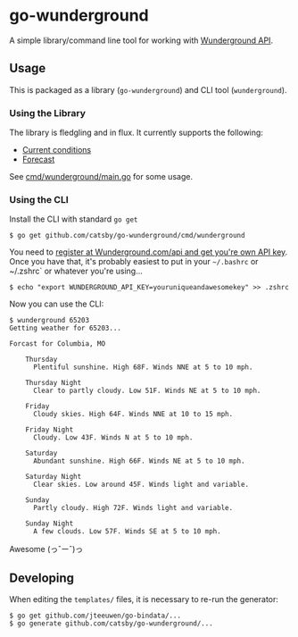 go-wunderground
==============

A simple library/command line tool for working with [Wunderground API][1].

## Usage

This is packaged as a library (`go-wunderground`) and CLI tool (`wunderground`). 

### Using the Library

The library is fledgling and in flux. It currently supports the following:

- [Current conditions][2]
- [Forecast][3]

See [cmd/wunderground/main.go][4] for some usage.

### Using the CLI

Install the CLI with standard `go get`

```console
$ go get github.com/catsby/go-wunderground/cmd/wunderground
```

You need to [register at Wunderground.com/api and get you're own API key][1].
Once you have that, it's probably easiest to put in your `~/.bashrc` or
~/.zshrc` or whatever you're using... 

```console
$ echo "export WUNDERGROUND_API_KEY=youruniqueandawesomekey" >> .zshrc
```

Now you can use the CLI:

```console
$ wunderground 65203
Getting weather for 65203...

Forcast for Columbia, MO

    Thursday
      Plentiful sunshine. High 68F. Winds NNE at 5 to 10 mph.

    Thursday Night
      Clear to partly cloudy. Low 51F. Winds NE at 5 to 10 mph.

    Friday
      Cloudy skies. High 64F. Winds NNE at 10 to 15 mph.

    Friday Night
      Cloudy. Low 43F. Winds N at 5 to 10 mph.

    Saturday
      Abundant sunshine. High 66F. Winds NE at 5 to 10 mph.

    Saturday Night
      Clear skies. Low around 45F. Winds light and variable.

    Sunday
      Partly cloudy. High 72F. Winds light and variable.

    Sunday Night
      A few clouds. Low 57F. Winds SE at 5 to 10 mph.
```

Awesome (っˆーˆ)っ 

## Developing

When editing the `templates/` files, it is necessary to re-run the generator:

```console
$ go get github.com/jteeuwen/go-bindata/...
$ go generate github.com/catsby/go-wunderground/...
```

[1]: http://www.wunderground.com/api
[2]: http://www.wunderground.com/weather/api/d/docs?d=data/conditions
[3]: http://www.wunderground.com/weather/api/d/docs?d=data/forecast
[4]: https://github.com/catsby/go-wunderground/blob/master/cmd/wunderground/main.go
